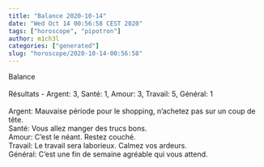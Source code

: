 ```yaml
---
title: "Balance 2020-10-14"
date: "Wed Oct 14 00:56:58 CEST 2020"
tags: ["horoscope", "pipotron"]
author: m1ch3l
categories: ["generated"]
slug: "horoscope/2020-10-14-00:56:58"
---
```


Balance<br>
<br>
Résultats - Argent: 3, Santé: 1, Amour: 3, Travail: 5, Général: 1<br>
<br>
Argent:  Mauvaise période pour le shopping, n’achetez pas sur un coup de tête. <br>
Santé:   Vous allez manger des trucs bons. <br>
Amour:   C’est le néant. Restez couché.<br>
Travail: Le travail sera laborieux. Calmez vos ardeurs.<br>
Général: C’est une fin de semaine agréable qui vous attend.<br>
